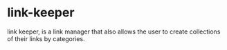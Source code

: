 # link-keeper

link keeper, is a link manager that also allows the user to create collections of their links by categories.
